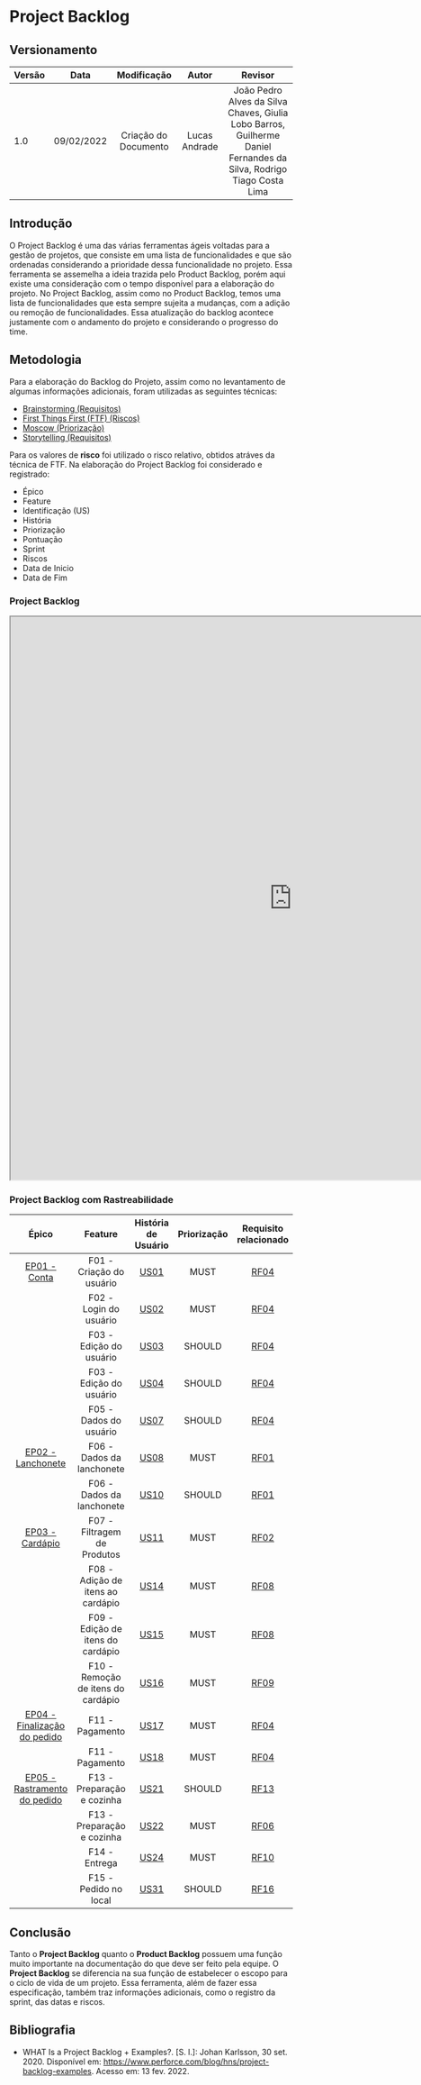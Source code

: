 # Project Backlog

## Versionamento

| Versão | Data       | Modificação          | Autor                        |Revisor|
| ------ | :--------: | :------------------: | :--------------------------: | :---: |
| 1.0    | 09/02/2022 | Criação do Documento | Lucas Andrade | João Pedro Alves da Silva Chaves, Giulia Lobo Barros, Guilherme Daniel Fernandes da Silva, Rodrigo Tiago Costa Lima |

## Introdução

O Project Backlog é uma das várias ferramentas ágeis voltadas para a gestão de projetos, que consiste em uma lista de funcionalidades e que são ordenadas considerando a prioridade dessa funcionalidade no projeto.
Essa ferramenta se assemelha a ideia trazida pelo Product Backlog, porém aqui existe uma consideração com o tempo disponível para a elaboração do projeto. No Project Backlog, assim como no Product Backlog, temos uma lista de funcionalidades que esta sempre sujeita a mudanças, com a adição ou remoção de funcionalidades. Essa atualização do backlog acontece justamente com o andamento do projeto e considerando o progresso do time.

## Metodologia

Para a elaboração do Backlog do Projeto, assim como no levantamento de algumas informações adicionais, foram utilizadas as seguintes técnicas:

- [Brainstorming (Requisitos)](pages/fase_01/brainstorming.md)
- [First Things First (FTF) (Riscos)](pages/fase_01/iniciativasExtras/first_things_first)
- [Moscow (Priorização)](pages/fase_01/priorizacao_moscow.md)
- [Storytelling (Requisitos)](pages/fase_01/storytelling.md)

Para os valores de **risco** foi utilizado o risco relativo, obtidos atráves da técnica de FTF.
Na elaboração do Project Backlog foi considerado e registrado:

- Épico
- Feature
- Identificação (US)
- História
- Priorização
- Pontuação
- Sprint
- Riscos
- Data de Inicio
- Data de Fim

### Project Backlog

<iframe height="1000" width="1000"src="https://docs.google.com/spreadsheets/d/1xQb49UQHY0YY3xzGvzndGI-OBwJ9zRhih2L4ZErd7PE/edit?usp=sharing"></iframe>  

### Project Backlog com Rastreabilidade

|        Épico          |       Feature  |    História de Usuário             |             Priorização  |    Requisito relacionado         |  Pontuação  | Sprint | Riscos | Data Inicial | Data Final |
| :-------------: | :-----------------: | :-----------------: |  :------------: | :----------: | :----------: | :----------: | :----------: | :----------: | :----------: |
|        [EP01 - Conta](/pages/fase_02/modelagem_agil/epicos?id=ep01-conta) | F01 - Criação do usuário | [US01](/pages/fase_02/modelagem_agil/historias_usuario?id=us01)  </br> | MUST | [RF04](/pages/fase_01/priorizacao_moscow?id=resultados) | | | 3 | | |
|           | F02 - Login do usuário | [US02](/pages/fase_02/modelagem_agil/historias_usuario?id=us02) </br> | MUST | [RF04](/pages/fase_01/priorizacao_moscow?id=resultados)  | | | 4 | | |
|           | F03 - Edição do usuário | [US03](/pages/fase_02/modelagem_agil/historias_usuario?id=us03) </br> | SHOULD | [RF04](/pages/fase_01/priorizacao_moscow?id=resultados) | | | 5 | | |
|           |  F03 - Edição do usuário | [US04](/pages/fase_02/modelagem_agil/historias_usuario?id=us04) </br> | SHOULD | [RF04](/pages/fase_01/priorizacao_moscow?id=resultados) | | | 4 | | |
|           | F05 - Dados do usuário | [US07](/pages/fase_02/modelagem_agil/historias_usuario?id=us07) </br> | SHOULD | [RF04](/pages/fase_01/priorizacao_moscow?id=resultados)| | | 3 | | |
|      [EP02 - Lanchonete](/pages/fase_02/modelagem_agil/epicos?id=ep02-lanchonete )   | F06 - Dados da lanchonete | [US08](/pages/fase_02/modelagem_agil/historias_usuario?id=us08) </br> | MUST | [RF01](/pages/fase_01/priorizacao_moscow?id=resultados) | | | 2 | | |
|           | F06 - Dados da lanchonete | [US10](/pages/fase_02/modelagem_agil/historias_usuario?id=us10) </br> | SHOULD | [RF01](/pages/fase_01/priorizacao_moscow?id=resultados) | | | 3 | | |
|       [EP03 - Cardápio](/pages/fase_02/modelagem_agil/epicos?id=ep03-card%c3%a1pio )      | F07 - Filtragem de Produtos | [US11](/pages/fase_02/modelagem_agil/historias_usuario?id=us11) </br> | MUST | [RF02](/pages/fase_01/priorizacao_moscow?id=resultados) | | | 5 | | |
|           | F08 - Adição de itens ao cardápio | [US14](/pages/fase_02/modelagem_agil/historias_usuario?id=us14) </br> | MUST | [RF08](/pages/fase_01/priorizacao_moscow?id=resultados) | | | 4 | | |
|           | F09 - Edição de itens do cardápio | [US15](/pages/fase_02/modelagem_agil/historias_usuario?id=us15) </br> | MUST | [RF08](/pages/fase_01/priorizacao_moscow?id=resultados) | | | 4 | | |
|           | F10 - Remoção de itens do cardápio | [US16](/pages/fase_02/modelagem_agil/historias_usuario?id=us16) </br> | MUST | [RF09](/pages/fase_01/priorizacao_moscow?id=resultados) | | | 4 | | |
|     [EP04 - Finalização do pedido](/pages/fase_02/modelagem_agil/epicos?id=ep04-finaliza%c3%a7%c3%a3o-do-pedido)         | F11 - Pagamento | [US17](/pages/fase_02/modelagem_agil/historias_usuario?id=us17) </br> | MUST | [RF04](/pages/fase_01/priorizacao_moscow?id=resultados) | | | 6 | | |
|           | F11 - Pagamento | [US18](/pages/fase_02/modelagem_agil/historias_usuario?id=us18) </br> | MUST | [RF04](/pages/fase_01/priorizacao_moscow?id=resultados) | | | 5 | | |
|     [EP05 - Rastramento do pedido](/pages/fase_02/modelagem_agil/epicos?id=ep05-rastreamento-do-pedido)         | F13 - Preparação e cozinha | [US21](/pages/fase_02/modelagem_agil/historias_usuario?id=us21) </br> | SHOULD | [RF13](/pages/fase_01/priorizacao_moscow?id=resultados) | | | 3 | | |
|           | F13 - Preparação e cozinha | [US22](/pages/fase_02/modelagem_agil/historias_usuario?id=us22) </br> | MUST | [RF06](/pages/fase_01/priorizacao_moscow?id=resultados) | | | 4 | | |
|           | F14 - Entrega | [US24](/pages/fase_02/modelagem_agil/historias_usuario?id=us24) </br> | MUST | [RF10](/pages/fase_01/priorizacao_moscow?id=resultados) | | | 4 | | |
|           | F15 - Pedido no local | [US31](/pages/fase_02/modelagem_agil/historias_usuario?id=us31) </br> | SHOULD | [RF16](/pages/fase_01/priorizacao_moscow?id=resultados) | | | 3 | | |

## Conclusão

Tanto o **Project Backlog** quanto o **Product Backlog** possuem uma função muito importante na documentação do que deve ser feito pela equipe. O **Project Backlog** se diferencia na sua função de estabelecer o escopo para o ciclo de vida de um projeto. Essa ferramenta, além de fazer essa especificação, também traz informações adicionais, como o registro da sprint, das datas e riscos.

## Bibliografia

* WHAT Is a Project Backlog + Examples?. [S. l.]: Johan Karlsson, 30 set. 2020. Disponível em: https://www.perforce.com/blog/hns/project-backlog-examples. Acesso em: 13 fev. 2022.